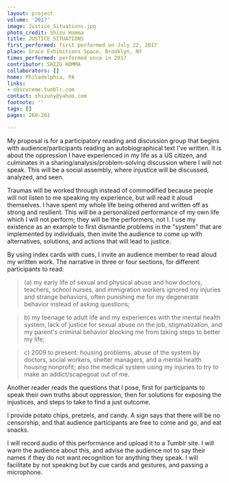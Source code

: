 ```yaml
---
layout: project
volume: '2017'
image: Justice_Situations.jpg
photo_credit: Shizu Homma
title: JUSTICE SITUATIONS
first_performed: first performed on July 22, 2017
place: Grace Exhibitions Space, Brooklyn, NY
times_performed: performed once in 2017
contributor: SHIZU HOMMA
collaborators: []
home: Philadelphia, PA
links:
- obscureme.tumblr.com
contact: shizuny@yahoo.com
footnote: ''
tags: []
pages: 260-261

---
```


My proposal is for a participatory reading and discussion group that begins with audience/participants reading an autobiographical text I've written. It is about the oppression I have experienced in my life as a US citizen, and culminates in a sharing/analysis/problem-solving discussion where I will not speak. This will be a social assembly, where injustice will be discussed, analyzed, and seen.

Traumas will be worked through instead of commodified because people will not listen to me speaking my experience, but will read it aloud themselves. I have spent my whole life being othered and written off as strong and resilient. This will be a personalized performance of my own life which I will not perform; they will be the performers, not I. I use my existence as an example to first dismantle problems in the "system" that are implemented by individuals, then invite the audience to come up with alternatives, solutions, and actions that will lead to justice.

By using index cards with cues, I invite an audience member to read aloud my written work. The narrative in three or four sections, for different participants to read:

> (a) my early life of sexual and physical abuse and how doctors, teachers, school nurses, and immigration workers ignored my injuries and strange behaviors, often punishing me for my degenerate behavior instead of asking questions;

> b) my teenage to adult life and my experiences with the mental health system, lack of justice for sexual abuse on the job, stigmatization, and my parent's criminal behavior blocking me from taking steps to better my life;

> c) 2009 to present: housing problems, abuse of the system by doctors, social workers, shelter managers, and a mental health housing nonprofit; also the medical system using my injuries to try to make an addict/scapegoat out of me.

Another reader reads the questions that I pose, first for participants to speak their own truths about oppression, then for solutions for exposing the injustices, and steps to take to find a just outcome.

I provide potato chips, pretzels, and candy. A sign says that there will be no censorship, and that audience participants are free to come and go, and eat snacks.

I will record audio of this performance and upload it to a Tumblr site. I will warn the audience about this, and advise the audience not to say their names if they do not want recognition for anything they speak. I will facilitate by not speaking but by cue cards and gestures, and passing a microphone.
